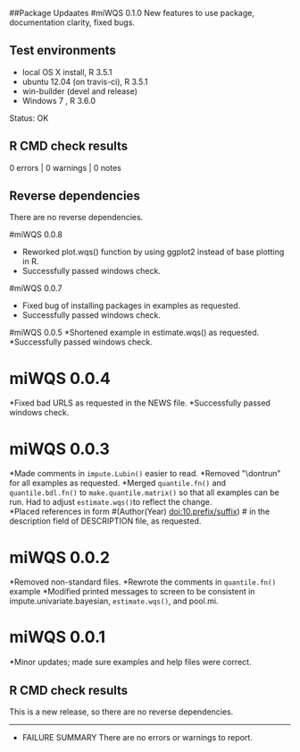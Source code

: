 ##Package Updaates
#miWQS 0.1.0 
New features to use package, documentation clarity, fixed bugs. 

## Test environments
* local OS X install, R 3.5.1
* ubuntu 12.04 (on travis-ci), R 3.5.1
* win-builder (devel and release)
* Windows 7 , R 3.6.0

Status: OK
## R CMD check results
0 errors | 0 warnings | 0 notes

## Reverse dependencies
There are no reverse dependencies. 




#miWQS 0.0.8  
* Reworked plot.wqs() function by using ggplot2 instead of base plotting in R. 
* Successfully passed windows check. 

#miWQS 0.0.7 
* Fixed bug of installing packages in examples as requested. 
* Successfully passed windows check. 

#miWQS 0.0.5 
 *Shortened example in estimate.wqs() as requested. 
 *Successfully passed windows check.
  
# miWQS 0.0.4  
  *Fixed bad URLS as requested in the NEWS file. 
  *Successfully passed windows check.
  
# miWQS 0.0.3
*Made comments in `impute.Lubin()` easier to read.
*Removed "\dontrun" for all examples as requested. 
*Merged `quantile.fn()` and `quantile.bdl.fn()` to `make.quantile.matrix()` so that all examples can be run. Had to adjust `estimate.wqs()`to reflect the change.  
*Placed references in form #(Author(Year) <doi:10.prefix/suffix>) #  in the description field of DESCRIPTION file, as requested. 

# miWQS 0.0.2
*Removed non-standard files. 
*Rewrote the comments in `quantile.fn()` example 
*Modified printed messages to screen to be consistent in impute.univariate.bayesian, `estimate.wqs()`,
and pool.mi.

# miWQS 0.0.1
*Minor updates; made sure examples and help files were correct. 

## R CMD check results
This is a new release, so there are no reverse dependencies.

---

 
* FAILURE SUMMARY
There are no errors or warnings to report.

